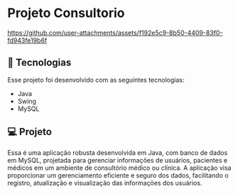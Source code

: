 ﻿# Projeto Consultorio

https://github.com/user-attachments/assets/f192e5c9-8b50-4409-83f0-fd943fe19b6f

## 🚀 Tecnologias

Esse projeto foi desenvolvido com as seguintes tecnologias:

- Java
- Swing
- MySQL

## 💻 Projeto
Essa é uma aplicação robusta desenvolvida em Java, com banco de dados em MySQL, projetada para gerenciar informações de usuários, pacientes e médicos em um ambiente de consultório médico ou clínica. A aplicação visa proporcionar um gerenciamento eficiente e seguro dos dados, facilitando o registro, atualização e visualização das informações dos usuários.


